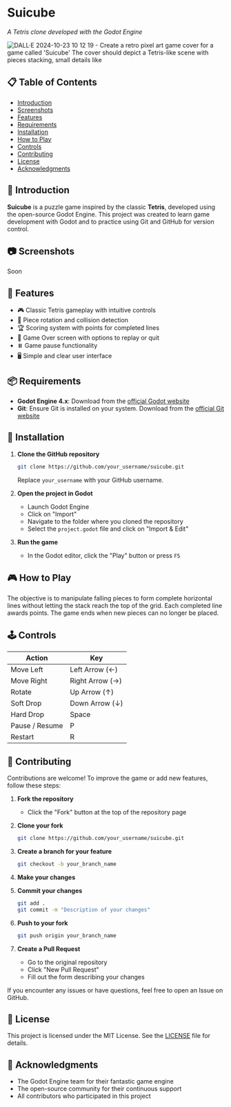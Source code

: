 # Suicube

*A Tetris clone developed with the Godot Engine*

![DALL·E 2024-10-23 10 12 19 - Create a retro pixel art game cover for a game called 'Suicube'  The cover should depict a Tetris-like scene with pieces stacking, small details like ](https://github.com/user-attachments/assets/8ae80e09-2d3b-40b6-bc27-d2752c4380de)

## 📋 Table of Contents
- [Introduction](#-introduction)
- [Screenshots](#-screenshots)
- [Features](#-features)
- [Requirements](#-requirements)
- [Installation](#-installation)
- [How to Play](#-how-to-play)
- [Controls](#-controls)
- [Contributing](#-contributing)
- [License](#-license)
- [Acknowledgments](#-acknowledgments)

## 📖 Introduction

**Suicube** is a puzzle game inspired by the classic **Tetris**, developed using the open-source Godot Engine. This project was created to learn game development with Godot and to practice using Git and GitHub for version control.

## 📷 Screenshots

Soon

## 🚀 Features

- 🎮 Classic Tetris gameplay with intuitive controls
- 🔄 Piece rotation and collision detection
- 🏆 Scoring system with points for completed lines
- 🎯 Game Over screen with options to replay or quit
- ⏸️ Game pause functionality
- 🖥️ Simple and clear user interface

## 📦 Requirements

- **Godot Engine 4.x**: Download from the [official Godot website](https://godotengine.org)
- **Git**: Ensure Git is installed on your system. Download from the [official Git website](https://git-scm.com)

## 💾 Installation

1. **Clone the GitHub repository**
   ```bash
   git clone https://github.com/your_username/suicube.git
   ```
   Replace `your_username` with your GitHub username.

2. **Open the project in Godot**
   - Launch Godot Engine
   - Click on "Import"
   - Navigate to the folder where you cloned the repository
   - Select the `project.godot` file and click on "Import & Edit"

3. **Run the game**
   - In the Godot editor, click the "Play" button or press `F5`

## 🎮 How to Play

The objective is to manipulate falling pieces to form complete horizontal lines without letting the stack reach the top of the grid. Each completed line awards points. The game ends when new pieces can no longer be placed.

## 🕹️ Controls

| Action | Key |
|--------|-----|
| Move Left | Left Arrow (←) |
| Move Right | Right Arrow (→) |
| Rotate | Up Arrow (↑) |
| Soft Drop | Down Arrow (↓) |
| Hard Drop | Space |
| Pause / Resume | P |
| Restart | R |

## 🤝 Contributing

Contributions are welcome! To improve the game or add new features, follow these steps:

1. **Fork the repository**
   - Click the "Fork" button at the top of the repository page

2. **Clone your fork**
   ```bash
   git clone https://github.com/your_username/suicube.git
   ```

3. **Create a branch for your feature**
   ```bash
   git checkout -b your_branch_name
   ```

4. **Make your changes**

5. **Commit your changes**
   ```bash
   git add .
   git commit -m "Description of your changes"
   ```

6. **Push to your fork**
   ```bash
   git push origin your_branch_name
   ```

7. **Create a Pull Request**
   - Go to the original repository
   - Click "New Pull Request"
   - Fill out the form describing your changes

If you encounter any issues or have questions, feel free to open an Issue on GitHub.

## 📄 License

This project is licensed under the MIT License. See the [LICENSE](LICENSE) file for details.

## 👏 Acknowledgments

- The Godot Engine team for their fantastic game engine
- The open-source community for their continuous support
- All contributors who participated in this project
